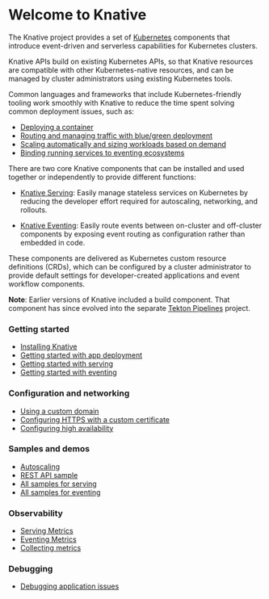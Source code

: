 # Welcome to Knative

The Knative project provides a set of [Kubernetes](https://kubernetes.io) components that introduce event-driven and serverless capabilities for Kubernetes clusters.

Knative APIs build on existing Kubernetes APIs, so that Knative resources are compatible with other Kubernetes-native resources, and can be managed by cluster administrators using existing Kubernetes tools.

Common languages and frameworks that include Kubernetes-friendly tooling work smoothly with Knative to reduce the time spent solving common deployment issues, such as:

- [Deploying a container](serving/getting-started-knative-app.md)
- [Routing and managing traffic with blue/green deployment](developer/serving/traffic-management.md#routing-and-managing-traffic-with-blue-green-deployment)
- [Scaling automatically and sizing workloads based on demand](serving/autoscaling/README.md)
- [Binding running services to eventing ecosystems](eventing/getting-started.md)

There are two core Knative components that can be installed and used together or independently to provide different functions:

* [Knative Serving](serving/README.md): Easily manage stateless services on Kubernetes by reducing the developer effort required for autoscaling, networking, and rollouts.

* [Knative Eventing](eventing/README.md): Easily route events between on-cluster and off-cluster components by exposing event routing as configuration rather than embedded in code.

These components are delivered as Kubernetes custom resource definitions (CRDs), which can be configured by a cluster administrator to provide default settings for developer-created applications and event workflow components.

**Note**: Earlier versions of Knative included a build component.  That component has since evolved into the separate [Tekton Pipelines](https://tekton.dev/) project.

### Getting started

- [Installing Knative](admin/install/README.md)
- [Getting started with app deployment](serving/getting-started-knative-app.md)
- [Getting started with serving](serving/README.md)
- [Getting started with eventing](eventing/README.md)

### Configuration and networking

- [Using a custom domain](serving/using-a-custom-domain.md)
- [Configuring HTTPS with a custom certificate](serving/using-a-tls-cert.md)
- [Configuring high availability](serving/config-ha.md)

### Samples and demos

- [Autoscaling](serving/autoscaling/autoscale-go/README.md)
- [REST API sample](serving/samples/rest-api-go/README.md)
- [All samples for serving](serving/samples/README.md)
- [All samples for eventing](eventing/samples/README.md)

### Observability

- [Serving Metrics](admin/collecting-metrics/serving-metrics/metrics.md)
- [Eventing Metrics](admin/collecting-metrics/eventing-metrics/metrics.md)
- [Collecting metrics](install/collecting-metrics/README.md)

### Debugging

- [Debugging application issues](developer/serving/troubleshooting/debugging-application-issues.md)
